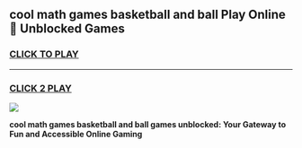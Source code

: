 
## cool math games basketball and ball Play Online 👋 Unblocked Games
<h3>
<a href="https://news.freeplayer.one?title=cool_math_games_basketball_and_ball&ref=17CMG">CLICK TO PLAY</a></h3>
<hr>

<h3>
<a href="https://news.freeplayer.one?title=cool_math_games_basketball_and_ball&ref=17CMG">CLICK 2 PLAY</a>
  
</h3>

<a href="https://news.freeplayer.one?title=cool_math_games_basketball_and_ball&ref=17CMG/"><img src="https://clearcache.store/games.png"></a>


**cool math games basketball and ball games unblocked: Your Gateway to Fun and Accessible Online Gaming**
